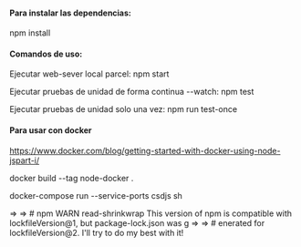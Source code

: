 #### Para instalar las dependencias:

npm install

#### Comandos de uso:

Ejecutar web-sever local parcel:
npm start

Ejecutar pruebas de unidad de forma continua --watch:
npm test

Ejecutar pruebas de unidad solo una vez:
npm run test-once


#### Para usar con docker
https://www.docker.com/blog/getting-started-with-docker-using-node-jspart-i/

docker build --tag node-docker .

docker-compose run --service-ports csdjs sh

 => => # npm WARN read-shrinkwrap This version of npm is compatible with lockfileVersion@1, but package-lock.json was g
 => => # enerated for lockfileVersion@2. I'll try to do my best with it!